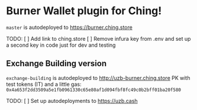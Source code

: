 # Burner Wallet plugin for Ching!
`master` is autodeployed to https://burner.ching.store

TODO:
[ ] Add link to ching.store
[ ] Remove infura key from .env and set up a second key in code just for dev and testing 

## Exchange Building version
`exchange-building` is autodeployed to http://uzb-burner.ching.store
PK with test tokens (IT) and a little gas: `0x4a653f2dd3509a5e1fb0961330c65e80af1d094fbf8fc49c0b2bff01ba20f580`

TODO:
[ ] Set up autodeployments to https://uzb.cash
